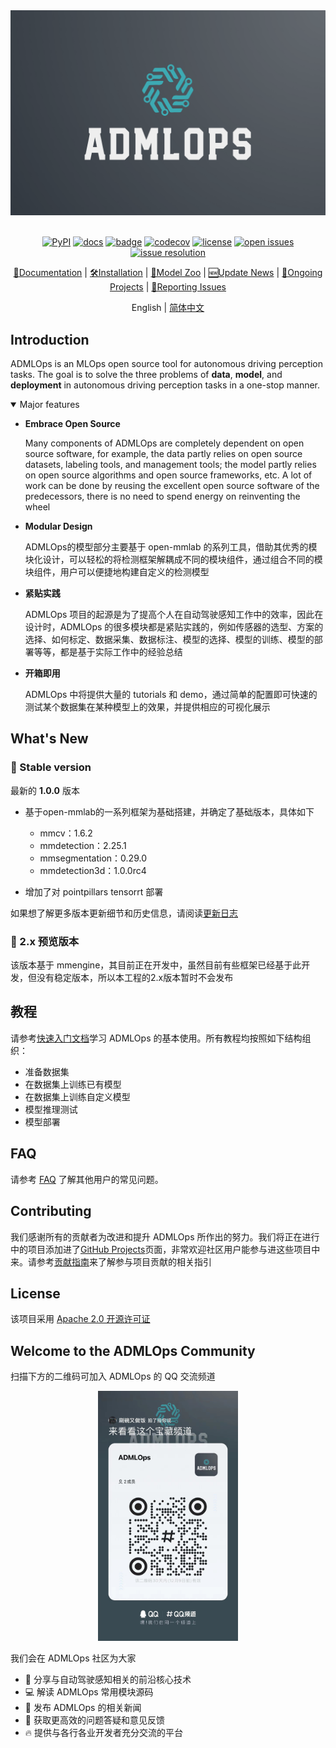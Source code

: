 <div align="center">
  <img src="resources/admlops-logo.png" width="600"/>
  <div>&nbsp;</div>

[![PyPI](https://img.shields.io/pypi/v/mmdet)](https://pypi.org/project/mmdet)
[![docs](https://img.shields.io/badge/docs-latest-blue)](https://admlops.readthedocs.io/en/latest/)
[![badge](https://github.com/windzu/admlops/workflows/build/badge.svg)](https://github.com/windzu/admlops/actions)
[![codecov](https://codecov.io/gh/open-mmlab/mmdetection/branch/master/graph/badge.svg)](https://codecov.io/gh/open-mmlab/mmdetection)
[![license](https://img.shields.io/github/license/windzu/admlops.svg)](https://github.com/windzu/admlops/blob/main/LICENSE)
[![open issues](https://isitmaintained.com/badge/open/windzu/admlops.svg)](https://github.com/windzu/admlops/issues)
[![issue resolution](https://isitmaintained.com/badge/resolution/windzu/admlops.svg)](https://github.com/windzu/admlops/issues)

[📘Documentation](https://admlops.readthedocs.io/en/stable/) |
[🛠️Installation](https://admlops.readthedocs.io/en/stable/get_started.html) |
[👀Model Zoo](https://admlops.readthedocs.io/en/stable/model_zoo.html) |
[🆕Update News](https://admlops.readthedocs.io/en/stable/changelog.html) |
[🚀Ongoing Projects](https://github.com/windzu/admlops/projects) |
[🤔Reporting Issues](https://github.com/windzu/admlops/issues/new/choose)

</div>

<div align="center">

English | [简体中文](README_zh-CN.md)

</div>

## Introduction

ADMLOps is an MLOps open source tool for autonomous driving perception tasks. The goal is to solve the three problems of **data**, **model**, and **deployment** in autonomous driving perception tasks in a one-stop manner.

<details open>
<summary>Major features</summary>

- **Embrace Open Source**

  Many components of ADMLOps are completely dependent on open source software, for example, the data partly relies on open source datasets, labeling tools, and management tools; the model partly relies on open source algorithms and open source frameworks, etc. A lot of work can be done by reusing the excellent open source software of the predecessors, there is no need to spend energy on reinventing the wheel

- **Modular Design**

  ADMLOps的模型部分主要基于 open-mmlab 的系列工具，借助其优秀的模块化设计，可以轻松的将检测框架解耦成不同的模块组件，通过组合不同的模块组件，用户可以便捷地构建自定义的检测模型

- **紧贴实践**

  ADMLOps 项目的起源是为了提高个人在自动驾驶感知工作中的效率，因此在设计时，ADMLOps 的很多模块都是紧贴实践的，例如传感器的选型、方案的选择、如何标定、数据采集、数据标注、模型的选择、模型的训练、模型的部署等等，都是基于实际工作中的经验总结

- **开箱即用**

  ADMLOps 中将提供大量的 tutorials 和 demo，通过简单的配置即可快速的测试某个数据集在某种模型上的效果，并提供相应的可视化展示

</details>

## What's New

### 💎 Stable version

最新的 **1.0.0** 版本

- 基于open-mmlab的一系列框架为基础搭建，并确定了基础版本，具体如下

  - mmcv：1.6.2
  - mmdetection：2.25.1
  - mmsegmentation：0.29.0
  - mmdetection3d：1.0.0rc4

- 增加了对 pointpillars tensorrt 部署

如果想了解更多版本更新细节和历史信息，请阅读[更新日志](docs/zh_cn/changelog.md)

### 🌟 2.x 预览版本

该版本基于 mmengine，其目前正在开发中，虽然目前有些框架已经基于此开发，但没有稳定版本，所以本工程的2.x版本暂时不会发布

## 教程

请参考[快速入门文档](docs/en/get_started.md)学习 ADMLOps 的基本使用。所有教程均按照如下结构组织：

- 准备数据集
- 在数据集上训练已有模型
- 在数据集上训练自定义模型
- 模型推理测试
- 模型部署

## FAQ

请参考 [FAQ](docs/en/faq.md) 了解其他用户的常见问题。

## Contributing

我们感谢所有的贡献者为改进和提升 ADMLOps 所作出的努力。我们将正在进行中的项目添加进了[GitHub Projects](https://github.com/windzu/admlops/projects)页面，非常欢迎社区用户能参与进这些项目中来。请参考[贡献指南](CONTRIBUTING.md)来了解参与项目贡献的相关指引

## License

该项目采用 [Apache 2.0 开源许可证](LICENSE)

## Welcome to the ADMLOps Community

扫描下方的二维码可加入 ADMLOps 的 QQ 交流频道

<div align="center">
<img src="resources/qq_qrcode.png" height="400" />
</div>

我们会在 ADMLOps 社区为大家

- 📢 分享与自动驾驶感知相关的前沿核心技术
- 💻 解读 ADMLOps 常用模块源码
- 📰 发布 ADMLOps 的相关新闻
- 🏃 获取更高效的问题答疑和意见反馈
- 🔥 提供与各行各业开发者充分交流的平台
